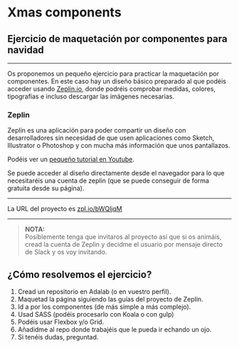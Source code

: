 # Xmas components
## Ejercicio de maquetación por componentes para navidad
***
Os proponemos un pequeño ejercicio para practicar la maquetación por componentes. En este caso hay un diseño básico preparado al que podéis acceder usando [Zeplin.io](https://zeplin.io), donde podréis comprobar medidas, colores, tipografías e incluso descargar las imágenes necesarias.

### Zeplin
Zeplin es una aplicación para poder compartir un diseño con  desarrolladores sin necesidad de que usen aplicaciones como Sketch, Illustrator o Photoshop y con mucha más información que unos pantallazos.

Podéis ver un [pequeño tutorial en Youtube](https://www.youtube.com/watch?time_continue=12&v=tbKZAGthUgQ).

Se puede acceder al diseño directamente desde el navegador para lo que necesitaréis una cuenta de zeplin (que se puede conseguir de forma gratuita desde su página).
***
La URL del proyecto es [zpl.io/bWQljqM](zpl.io/bWQljqM)
***

> **NOTA:**  
> Posíblemente tenga que invitaros al proyecto así que si os animáis, cread la cuenta de Zeplin y decidme el usuario por mensaje directo de Slack y os voy invitando.

## ¿Cómo resolvemos el ejercicio?
1. Cread un repositorio en Adalab (o en vuestro perfil).
2. Maquetad la página siguiendo las guías del proyecto de Zeplin.
3. Id a por los componentes (de más simple a más complejo).
4. Usad SASS (podéis procesarlo con Koala o con gulp)
5. Podéis usar Flexbox y/o Grid.
6. Añadidme al repo donde trabajéis que le pueda ir echando un ojo.
7. Si tenéis dudas, preguntad.

**<Felices fiestas />**
